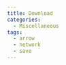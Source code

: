 ```yaml
---
title: Download
categories:
  - Miscellaneous
tags:
  - arrow
  - network
  - save
---
```

